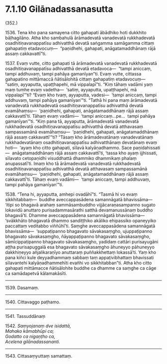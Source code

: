 # 7.1.10 Gilānadassanasutta

(352.)

1536\. Tena kho pana samayena citto gahapati ābādhiko hoti dukkhito bāḷhagilāno. Atha kho sambahulā ārāmadevatā vanadevatā rukkhadevatā osadhitiṇavanappatīsu adhivatthā devatā saṅgamma samāgamma cittaṃ gahapatiṃ etadavocuṃ—  “paṇidhehi, gahapati, anāgatamaddhānaṃ rājā assaṃ cakkavattī”ti.

1537\. Evaṃ vutte, citto gahapati tā ārāmadevatā vanadevatā rukkhadevatā osadhitiṇavanappatīsu adhivatthā devatā etadavoca—  “tampi aniccaṃ, tampi addhuvaṃ, tampi pahāya gamanīyan”ti. Evaṃ vutte, cittassa gahapatino mittāmaccā ñātisālohitā cittaṃ gahapatiṃ etadavocuṃ—  “satiṃ, ayyaputta, upaṭṭhapehi, mā vippalapī”ti. “Kiṃ tāhaṃ vadāmi yaṃ maṃ tumhe evaṃ vadetha—  ‘satiṃ, ayyaputta, upaṭṭhapehi, mā vippalapī’”ti? “Evaṃ kho tvaṃ, ayyaputta, vadesi—  ‘tampi aniccaṃ, tampi addhuvaṃ, tampi pahāya gamanīyan’”ti. “Tathā hi pana maṃ ārāmadevatā vanadevatā rukkhadevatā osadhitiṇavanappatīsu adhivatthā devatā evamāhaṃsu—  ‘paṇidhehi, gahapati, anāgatamaddhānaṃ rājā assaṃ cakkavattī’ti. Tāhaṃ evaṃ vadāmi—  ‘tampi aniccaṃ…pe…  tampi pahāya gamanīyan’”ti. “Kiṃ pana tā, ayyaputta, ārāmadevatā vanadevatā rukkhadevatā osadhitiṇavanappatīsu adhivatthā devatā atthavasaṃ sampassamānā evamāhaṃsu—  ‘paṇidhehi, gahapati, anāgatamaddhānaṃ rājā assaṃ cakkavattī’”ti? “Tāsaṃ kho ārāmadevatānaṃ vanadevatānaṃ rukkhadevatānaṃ osadhitiṇavanappatīsu adhivatthānaṃ devatānaṃ evaṃ hoti—  ‘ayaṃ kho citto gahapati, sīlavā kalyāṇadhammo. Sace paṇidahissati—  anāgatamaddhānaṃ rājā assaṃ cakkavattī’ti, ‘tassa kho ayaṃ ijjhissati, sīlavato cetopaṇidhi visuddhattā dhammiko dhammikaṃ phalaṃ anupassatī’ti. Imaṃ kho tā ārāmadevatā vanadevatā rukkhadevatā osadhitiṇavanappatīsu adhivatthā devatā atthavasaṃ sampassamānā evamāhaṃsu—  ‘paṇidhehi, gahapati, anāgatamaddhānaṃ rājā assaṃ cakkavattī’ti. Tāhaṃ evaṃ vadāmi—  ‘tampi aniccaṃ, tampi addhuvaṃ, tampi pahāya gamanīyan’”ti.

1538\. “Tena hi, ayyaputta, amhepi ovadāhī”ti. “Tasmā hi vo evaṃ sikkhitabbaṃ—  buddhe aveccappasādena samannāgatā bhavissāma—  ‘itipi so bhagavā arahaṃ sammāsambuddho vijjācaraṇasampanno sugato lokavidū anuttaro purisadammasārathi satthā devamanussānaṃ buddho bhagavā’ti. Dhamme aveccappasādena samannāgatā bhavissāma—  ‘svākkhāto bhagavatā dhammo sandiṭṭhiko akāliko ehipassiko opaneyyiko paccattaṃ veditabbo viññūhī’ti. Saṃghe aveccappasādena samannāgatā bhavissāma—  ‘suppaṭipanno bhagavato sāvakasaṃgho, ujuppaṭipanno bhagavato sāvakasaṃgho, ñāyappaṭipanno bhagavato sāvakasaṃgho, sāmīcippaṭipanno bhagavato sāvakasaṃgho, yadidaṃ cattāri purisayugāni aṭṭha purisapuggalā esa bhagavato sāvakasaṃgho āhuneyyo pāhuneyyo dakkhiṇeyyo añjalikaraṇīyo anuttaraṃ puññakkhettaṃ lokassā’ti. Yaṃ kho pana kiñci kule deyyadhammaṃ sabbaṃ taṃ appaṭivibhattaṃ bhavissati sīlavantehi kalyāṇadhammehīti evañhi vo sikkhitabban”ti. Atha kho citto gahapati mittāmacce ñātisālohite buddhe ca dhamme ca saṃghe ca cāge ca samādapetvā kālamakāsīti.

---

1539\. Dasamaṃ.

---

1540\. Cittavaggo paṭhamo.

---

1541\. Tassuddānaṃ

1542\. _Saṃyojanaṃ dve isidattā,_  
_Mahako kāmabhūpi ca;_  
_Godatto ca nigaṇṭho ca,_  
_Acelena gilānadassananti._  

---

1543\. Cittasaṃyuttaṃ samattaṃ.
